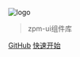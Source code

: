 ![logo](http://static.dei2.com/zpm-ui/logo.png)

> zpm-ui组件库


[GitHub](https://github.com/lsliangshan/zpm-ui)
[快速开始](#zpm-ui)

<!-- ![color](#f0f0f0) -->

